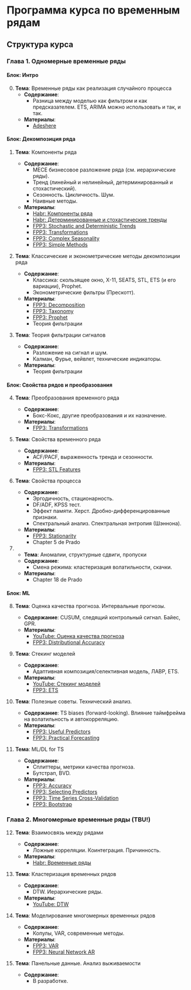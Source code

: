 # Программа курса по временным рядам

## Структура курса

### Глава 1. Одномерные временные ряды

#### Блок: Интро
0. **Тема**: Временные ряды как реализация случайного процесса  
    - **Содержание**:
        - Разница между моделью как фильтром и как предсказателем. ETS, ARIMA можно использовать и так, и так.  
    - **Материалы**:
        - [Adeshere](https://habr.com/ru/articles/542638/)  

#### Блок: Декомпозиция ряда
1. **Тема**: Компоненты ряда  
    - **Содержание**:  
        - MECE бизнесовое разложение ряда (см. иерархические ряды).  
        - Тренд (линейный и нелинейный, детерминированный и стохастический).  
        - Сезонность. Цикличность. Шум.  
        - Наивные методы.  
    - **Материалы**:  
        - [Habr: Компоненты ряда](https://habr.com/ru/articles/588320/#comment_23712377)  
        - [Habr: Детерминированные и стохастические тренды](https://habr.com/ru/articles/821231/#comment_26942703)  
        - [FPP3: Stochastic and Deterministic Trends](https://otexts.com/fpp3/stochastic-and-deterministic-trends.html)  
        - [FPP3: Transformations](https://otexts.com/fpp3/transformations.html)  
        - [FPP3: Complex Seasonality](https://otexts.com/fpp3/complexseasonality.html)  
        - [FPP3: Simple Methods](https://otexts.com/fpp3/simple-methods.html)  

2. **Тема**: Классические и эконометрические методы декомпозиции ряда  
    - **Содержание**:  
        - Классика: скользящее окно, X-11, SEATS, STL, ETS (и его вариации), Prophet.  
        - Эконометрические фильтры (Прескотт).  
    - **Материалы**:  
        - [FPP3: Decomposition](https://otexts.com/fpp3/decomposition.html)  
        - [FPP3: Taxonomy](https://otexts.com/fpp3/taxonomy.html)  
        - [FPP3: Prophet](https://otexts.com/fpp3/prophet.html)  
        - Теория фильтрации  

3. **Тема**: Теория фильтрации сигналов  
    - **Содержание**:  
        - Разложение на сигнал и шум.  
        - Калман, Фурье, вейвлет, технические индикаторы.  
    - **Материалы**:
        - Теория фильтрации  

#### Блок: Свойства рядов и преобразования
4. **Тема**: Преобразования временного ряда  
    - **Содержание**:
        - Бокс-Кокс, другие преобразования и их назначение.  
    - **Материалы**:  
        - [FPP3: Transformations](https://otexts.com/fpp3/transformations.html#mathematical-transformations)  

5. **Тема**: Свойства временного ряда  
    - **Содержание**:
        - ACF/PACF, выраженность тренда и сезонности.  
    - **Материалы**:
        - [FPP3: STL Features](https://otexts.com/fpp3/stlfeatures.html)  

6. **Тема**: Свойства процесса  
    - **Содержание**:  
        - Эргодичность, стационарность.  
        - DF/ADF, KPSS тест.  
        - Эффект памяти. Херст. Дробно-дифференцированные признаки.  
        - Спектральный анализ. Спектральная энтропия (Шэннона).  
    - **Материалы**:  
        - [FPP3: Stationarity](https://otexts.com/fpp3/stationarity.html)  
        - Chapter 5 de Prado  

7.  - **Тема**: Аномалии, структурные сдвиги, пропуски  
    - **Содержание**:
        - Смена режима: кластеризация волатильности, скачки.  
    - **Материалы**:
        - Chapter 18 de Prado  

#### Блок: ML
8. **Тема**: Оценка качества прогноза. Интервальные прогнозы.  
    - **Содержание**: CUSUM, следящий контрольный сигнал. Байес, GPR.  
    - **Материалы**:  
        - [YouTube: Оценка качества прогноза](https://www.youtube.com/watch?v=Rmh6b96u6UU)  
        - [FPP3: Distributional Accuracy](https://otexts.com/fpp3/distaccuracy.html)  

9. **Тема**: Стекинг моделей  
    - **Содержание**:
        - Адаптивная композиция/селективная модель, ЛАВР, ETS.  
    - **Материалы**:  
        - [YouTube: Стекинг моделей](https://www.youtube.com/watch?v=Rmh6b96u6UU)  
        - [FPP3: ETS](https://otexts.com/fpp3/ets.html)  

10. **Тема**: Полезные советы. Технический анализ.  
    - **Содержание**: TS biases (forward-looking). Влияние таймфрейма на волатильность и автокорреляцию.  
    - **Материалы**:  
        - [FPP3: Useful Predictors](https://otexts.com/fpp3/useful-predictors.html)  
        - [FPP3: Practical Forecasting](https://otexts.com/fpp3/practical.html)  

11. **Тема**: ML/DL for TS  
    - **Содержание**:  
        - Сплиттеры, метрики качества прогноза.  
        - Бутстрап, BVD.  
    - **Материалы**:  
        - [FPP3: Accuracy](https://otexts.com/fpp3/accuracy.html)  
        - [FPP3: Selecting Predictors](https://otexts.com/fpp3/selecting-predictors.html)  
        - [FPP3: Time Series Cross-Validation](https://otexts.com/fpp3/tscv.html)  
        - [FPP3: Bootstrap](https://otexts.com/fpp3/bootstrap.html)  

### Глава 2. Многомерные временные ряды (TBU!)
12. **Тема**: Взаимосвязь между рядами  
    - **Содержание**:
        - Ложные корреляции. Коинтеграция. Причинность.  
    - **Материалы**:
        - [Habr: Временные ряды](https://habr.com/ru/articles/542638/)  

13. **Тема**: Кластеризация временных рядов  
    - **Содержание**:
        - DTW. Иерархические ряды.  
    - **Материалы**:
        - [YouTube: DTW](https://www.youtube.com/live/ShbWTtOyobE?si=AwAy6bUnz34GVmzY)  

14. **Тема**: Моделирование многомерных временных рядов  
    - **Содержание**:
        - Копулы, VAR, современные методы.  
    - **Материалы**:  
        - [FPP3: VAR](https://otexts.com/fpp3/VAR.html)  
        - [FPP3: Neural Network AR](https://otexts.com/fpp3/nnetar.html)  

15. **Тема**: Панельные данные. Анализ выживаемости  
    - **Содержание**:
        - В разработке.  